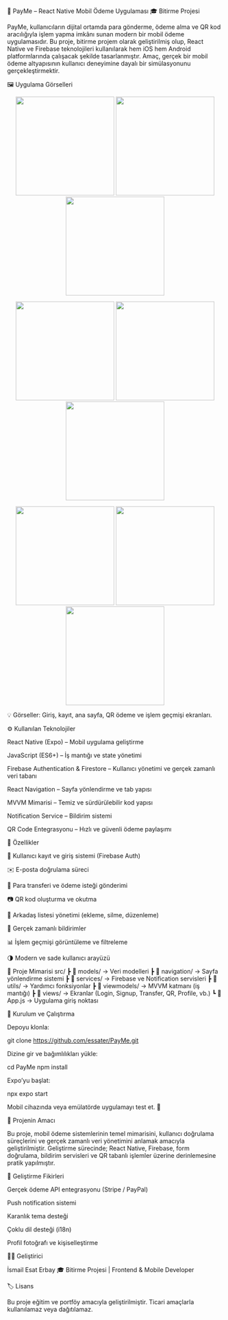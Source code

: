💸 PayMe – React Native Mobil Ödeme Uygulaması
🎓 Bitirme Projesi

PayMe, kullanıcıların dijital ortamda para gönderme, ödeme alma ve QR kod aracılığıyla işlem yapma imkânı sunan modern bir mobil ödeme uygulamasıdır.
Bu proje, bitirme projem olarak geliştirilmiş olup, React Native ve Firebase teknolojileri kullanılarak hem iOS hem Android platformlarında çalışacak şekilde tasarlanmıştır.
Amaç, gerçek bir mobil ödeme altyapısının kullanıcı deneyimine dayalı bir simülasyonunu gerçekleştirmektir.

🖼️ Uygulama Görselleri
<p align="center">
  <img src="./assets/screenshots/logo.jpg" width="230" />
  <img src="./assets/screenshots/login.jpg" width="230" />
  <img src="./assets/screenshots/register.jpg" width="230" />
</p>

<p align="center">
  <img src="./assets/screenshots/verification.jpg" width="230" />
  <img src="./assets/screenshots/home.jpg" width="230" />
  <img src="./assets/screenshots/friends.jpg" width="230" />
</p>

<p align="center">
  <img src="./assets/screenshots/transactions.jpg" width="230" />
  <img src="./assets/screenshots/qrscan.jpg" width="230" />
  <img src="./assets/screenshots/qrmycode.jpg" width="230" />
</p>

💡 Görseller: Giriş, kayıt, ana sayfa, QR ödeme ve işlem geçmişi ekranları.

⚙️ Kullanılan Teknolojiler

React Native (Expo) – Mobil uygulama geliştirme

JavaScript (ES6+) – İş mantığı ve state yönetimi

Firebase Authentication & Firestore – Kullanıcı yönetimi ve gerçek zamanlı veri tabanı

React Navigation – Sayfa yönlendirme ve tab yapısı

MVVM Mimarisi – Temiz ve sürdürülebilir kod yapısı

Notification Service – Bildirim sistemi

QR Code Entegrasyonu – Hızlı ve güvenli ödeme paylaşımı

📱 Özellikler

🔐 Kullanıcı kayıt ve giriş sistemi (Firebase Auth)

✉️ E-posta doğrulama süreci

💸 Para transferi ve ödeme isteği gönderimi

📷 QR kod oluşturma ve okutma

👥 Arkadaş listesi yönetimi (ekleme, silme, düzenleme)

🔔 Gerçek zamanlı bildirimler

📊 İşlem geçmişi görüntüleme ve filtreleme

🌗 Modern ve sade kullanıcı arayüzü

🧩 Proje Mimarisi
src/
 ┣ 📁 models/          → Veri modelleri
 ┣ 📁 navigation/      → Sayfa yönlendirme sistemi
 ┣ 📁 services/        → Firebase ve Notification servisleri
 ┣ 📁 utils/           → Yardımcı fonksiyonlar
 ┣ 📁 viewmodels/      → MVVM katmanı (iş mantığı)
 ┣ 📁 views/           → Ekranlar (Login, Signup, Transfer, QR, Profile, vb.)
 ┗ 📄 App.js           → Uygulama giriş noktası

🚀 Kurulum ve Çalıştırma

Depoyu klonla:

git clone https://github.com/essater/PayMe.git


Dizine gir ve bağımlılıkları yükle:

cd PayMe
npm install


Expo’yu başlat:

npx expo start


Mobil cihazında veya emülatörde uygulamayı test et. 📱

🎯 Projenin Amacı

Bu proje, mobil ödeme sistemlerinin temel mimarisini, kullanıcı doğrulama süreçlerini ve
gerçek zamanlı veri yönetimini anlamak amacıyla geliştirilmiştir.
Geliştirme sürecinde; React Native, Firebase, form doğrulama, bildirim servisleri ve QR tabanlı işlemler üzerine derinlemesine pratik yapılmıştır.

🔮 Geliştirme Fikirleri

Gerçek ödeme API entegrasyonu (Stripe / PayPal)

Push notification sistemi

Karanlık tema desteği

Çoklu dil desteği (i18n)

Profil fotoğrafı ve kişiselleştirme

👨‍💻 Geliştirici

İsmail Esat Erbay
🎓 Bitirme Projesi | Frontend & Mobile Developer

🏷️ Lisans

Bu proje eğitim ve portföy amacıyla geliştirilmiştir.
Ticari amaçlarla kullanılamaz veya dağıtılamaz.

